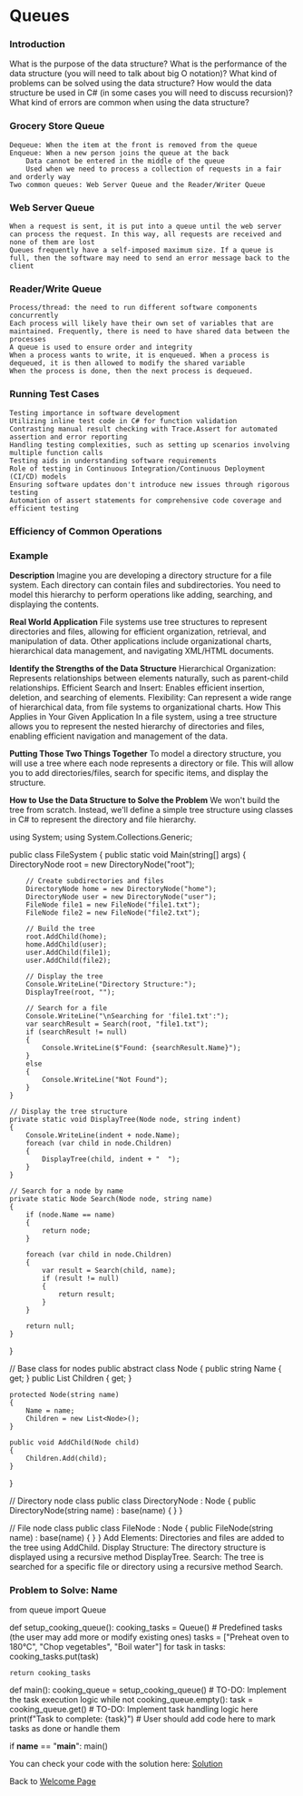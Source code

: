 # Queues

### Introduction
What is the purpose of the data structure?
What is the performance of the data structure (you will need to talk about big O notation)?
What kind of problems can be solved using the data structure?
How would the data structure be used in C# (in some cases you will need to discuss recursion)?
What kind of errors are common when using the data structure?


### Grocery Store Queue
    Dequeue: When the item at the front is removed from the queue
    Enqueue: When a new person joins the queue at the back
        Data cannot be entered in the middle of the queue
        Used when we need to process a collection of requests in a fair and orderly way
    Two common queues: Web Server Queue and the Reader/Writer Queue

### Web Server Queue
    When a request is sent, it is put into a queue until the web server can process the request. In this way, all requests are received and none of them are lost
    Queues frequently have a self-imposed maximum size. If a queue is full, then the software may need to send an error message back to the client

### Reader/Write Queue
    Process/thread: the need to run different software components concurrently
    Each process will likely have their own set of variables that are maintained. Frequently, there is need to have shared data between the processes
    A queue is used to ensure order and integrity
    When a process wants to write, it is enqueued. When a process is dequeued, it is then allowed to modify the shared variable
    When the process is done, then the next process is dequeued.

### Running Test Cases
    Testing importance in software development
    Utilizing inline test code in C# for function validation
    Contrasting manual result checking with Trace.Assert for automated assertion and error reporting
    Handling testing complexities, such as setting up scenarios involving multiple function calls
    Testing aids in understanding software requirements
    Role of testing in Continuous Integration/Continuous Deployment (CI/CD) models
    Ensuring software updates don't introduce new issues through rigorous testing
    Automation of assert statements for comprehensive code coverage and efficient testing

### Efficiency of Common Operations



### Example
**Description**
Imagine you are developing a directory structure for a file system. Each directory can contain files and subdirectories. You need to model this hierarchy to perform operations like adding, searching, and displaying the contents.

**Real World Application**
File systems use tree structures to represent directories and files, allowing for efficient organization, retrieval, and manipulation of data. Other applications include organizational charts, hierarchical data management, and navigating XML/HTML documents.

**Identify the Strengths of the Data Structure**
Hierarchical Organization: Represents relationships between elements naturally, such as parent-child relationships.
Efficient Search and Insert: Enables efficient insertion, deletion, and searching of elements.
Flexibility: Can represent a wide range of hierarchical data, from file systems to organizational charts.
How This Applies in Your Given Application
In a file system, using a tree structure allows you to represent the nested hierarchy of directories and files, enabling efficient navigation and management of the data.

**Putting Those Two Things Together**
To model a directory structure, you will use a tree where each node represents a directory or file. This will allow you to add directories/files, search for specific items, and display the structure.

**How to Use the Data Structure to Solve the Problem**
We won't build the tree from scratch. Instead, we'll define a simple tree structure using classes in C# to represent the directory and file hierarchy.

using System;
using System.Collections.Generic;

public class FileSystem
{
    public static void Main(string[] args)
    {
        DirectoryNode root = new DirectoryNode("root");

        // Create subdirectories and files
        DirectoryNode home = new DirectoryNode("home");
        DirectoryNode user = new DirectoryNode("user");
        FileNode file1 = new FileNode("file1.txt");
        FileNode file2 = new FileNode("file2.txt");

        // Build the tree
        root.AddChild(home);
        home.AddChild(user);
        user.AddChild(file1);
        user.AddChild(file2);

        // Display the tree
        Console.WriteLine("Directory Structure:");
        DisplayTree(root, "");

        // Search for a file
        Console.WriteLine("\nSearching for 'file1.txt':");
        var searchResult = Search(root, "file1.txt");
        if (searchResult != null)
        {
            Console.WriteLine($"Found: {searchResult.Name}");
        }
        else
        {
            Console.WriteLine("Not Found");
        }
    }

    // Display the tree structure
    private static void DisplayTree(Node node, string indent)
    {
        Console.WriteLine(indent + node.Name);
        foreach (var child in node.Children)
        {
            DisplayTree(child, indent + "  ");
        }
    }

    // Search for a node by name
    private static Node Search(Node node, string name)
    {
        if (node.Name == name)
        {
            return node;
        }

        foreach (var child in node.Children)
        {
            var result = Search(child, name);
            if (result != null)
            {
                return result;
            }
        }

        return null;
    }
}

// Base class for nodes
public abstract class Node
{
    public string Name { get; }
    public List<Node> Children { get; }

    protected Node(string name)
    {
        Name = name;
        Children = new List<Node>();
    }

    public void AddChild(Node child)
    {
        Children.Add(child);
    }
}

// Directory node class
public class DirectoryNode : Node
{
    public DirectoryNode(string name) : base(name) { }
}

// File node class
public class FileNode : Node
{
    public FileNode(string name) : base(name) { }
}
Add Elements: Directories and files are added to the tree using AddChild.
Display Structure: The directory structure is displayed using a recursive method DisplayTree.
Search: The tree is searched for a specific file or directory using a recursive method Search.



### Problem to Solve: Name
from queue import Queue

def setup_cooking_queue():
    cooking_tasks = Queue()
    # Predefined tasks (the user may add more or modify existing ones)
    tasks = ["Preheat oven to 180°C", "Chop vegetables", "Boil water"]
    for task in tasks:
        cooking_tasks.put(task)
    
    return cooking_tasks

def main():
    cooking_queue = setup_cooking_queue()
    # TO-DO: Implement the task execution logic
    while not cooking_queue.empty():
        task = cooking_queue.get()
        # TO-DO: Implement task handling logic here
        print(f"Task to complete: {task}")
        # User should add code here to mark tasks as done or handle them

if __name__ == "__main__":
    main()


You can check your code with the solution here: [Solution](queues-problem-solution)

Back to [Welcome Page](0-welcome.md)